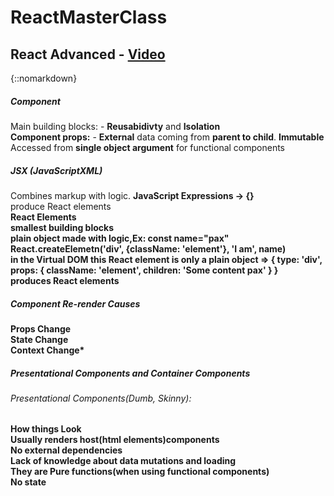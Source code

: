 # ReactMasterClass

## React Advanced - [Video](https://youtu.be/zlpYShDdY_c)

{::nomarkdown}
<h5>Component</h5>
<div>Main building blocks: - <b>Reusabidivty</b> and <b>Isolation</b></div>  
 <div><b>Component props:</b> - <b>External</b> data coming from <b>parent to child</b>.          <b>Immutable</b> Accessed from <b>single object argument</b> for functional components
 </div>
<h5>JSX (JavaScriptXML)</h5>
<div>Combines markup with logic. <b>JavaScript Expressions -> {}</b></div>
<div>produce React elements</div>
<div><b>React Elements<b></div>
<div>
    <div>smallest building blocks</div>
    <div>plain object made with logic,Ex: const name="pax" React.createElemetn('div', {className: 'element'}, 'I am', name) </div>
    <div>in the Virtual DOM this React element is only a plain object => { type: 'div', props: { className: 'element', children: 'Some content pax' } }</div>
    <div>produces React elements</div>
</div>
<h5>Component Re-render Causes</h5>
<div>Props Change</div>
<div>State Change</div>
<div>Context Change*</div>
<h5>Presentational Components and Container Components</h5>
<h6>Presentational Components(Dumb, Skinny):</h6>
<div>How things <b>Look</b></div>
<div>Usually renders <b>host(html elements)</b>components</div>
<div>No external dependencies</div>
<div>Lack of knowledge about <b>data mutations</b> and <b>loading</b></div>
<div>They are Pure functions(when using functional components)</div>
<div>No state</div>